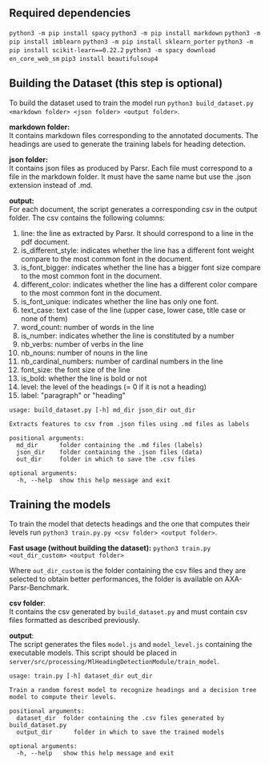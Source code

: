## Required dependencies
`python3 -m pip install spacy`
`python3 -m pip install markdown`
`python3 -m pip install imblearn`
`python3 -m pip install sklearn_porter`
`python3 -m pip install scikit-learn==0.22.2`
`python3 -m spacy download en_core_web_sm`
`pip3 install beautifulsoup4`

## Building the Dataset (this step is optional)

To build the dataset used to train the model run `python3 build_dataset.py <markdown folder> <json folder> <output folder>`.

**markdown folder:**\
It contains markdown files corresponding to the annotated documents. The headings are used to generate the training labels for heading detection.

**json folder:**\
It contains json files as produced by Parsr. Each file must correspond to a file in the markdown folder. It must have the same name but use the .json extension instead of .md.

**output:**\
For each document, the script generates a corresponding csv in the output folder. The csv contains the following columns:
1. line: the line as extracted by Parsr. It should correspond to a line in the pdf document.
2. is_different_style: indicates whether the line has a different font weight compare to the most common font in the document.
3. is_font_bigger: indicates whether the line has a bigger font size compare to the most common font in the document.
4. different_color: indicates whether the line has a different color compare to the most common font in the document.
5. is_font_unique: indicates whether the line has only one font.
6. text_case: text case of the line (upper case, lower case, title case or none of them)
7. word_count: number of words in the line 
8. is_number: indicates whether the line is constituted by a number
9. nb_verbs: number of verbs in the line
10. nb_nouns: number of nouns in the line
11. nb_cardinal_numbers: number of cardinal numbers in the line
12. font_size: the font size of the line
13. is_bold: whether the line is bold or not
14. level: the level of the headings (= 0 if it is not a heading)
15. label: "paragraph" or "heading"

```
usage: build_dataset.py [-h] md_dir json_dir out_dir

Extracts features to csv from .json files using .md files as labels

positional arguments:
  md_dir      folder containing the .md files (labels)
  json_dir    folder containing the .json files (data)
  out_dir     folder in which to save the .csv files

optional arguments:
  -h, --help  show this help message and exit
```

## Training the models

To train the model that detects headings and the one that computes their levels run `python3 train.py.py <csv folder> <output folder>`.

**Fast usage (without building the dataset):** `python3 train.py <out_dir_custom> <output folder>`

Where `out_dir_custom` is the folder containing the csv files and they are selected to obtain better performances, the folder is available on AXA-Parsr-Benchmark.

**csv folder**:\
It contains the csv generated by `build_dataset.py` and must contain csv files formatted as described previously.

**output**:\
The script generates the files `model.js` and `model_level.js` containing the executable models. This script should be placed in `server/src/processing/MlHeadingDetectionModule/train_model`.

```
usage: train.py [-h] dataset_dir out_dir

Train a random forest model to recognize headings and a decision tree model to compute their levels.

positional arguments:
  dataset_dir  folder containing the .csv files generated by build_dataset.py
  output_dir      folder in which to save the trained models

optional arguments:
  -h, --help   show this help message and exit
```